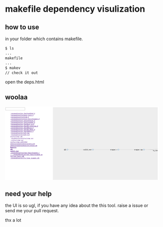 makefile dependency visulization
===

## how to use

in your folder which contains makefile.

```
$ ls
...
makefile
...
$ makev
// check it out
```

open the deps.html

## woolaa

![demo](https://raw.githubusercontent.com/stormslowly/makefileVisualization/master/demo/demo.png)


## need your help

the UI is so ugl, if you have any idea about the this tool. raise a issue or
send me your pull request.

thx a lot
